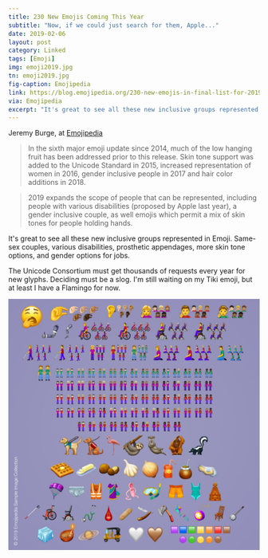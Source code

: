 ```yaml
---
title: 230 New Emojis Coming This Year
subtitle: "Now, if we could just search for them, Apple..."
date: 2019-02-06
layout: post
category: Linked
tags: [Emoji]
img: emoji2019.jpg
tn: emoji2019.jpg
fig-caption: Emojipedia
link: https://blog.emojipedia.org/230-new-emojis-in-final-list-for-2019
via: Emojipedia
excerpt: "It's great to see all these new inclusive groups represented in Emoji. Same-sex couples, various disabilities, prosthetic appendages, more skin tone options, and gender options for jobs."
---
```


Jeremy Burge, at [Emojipedia][1]

> In the sixth major emoji update since 2014, much of the low hanging fruit has been addressed prior to this release. Skin tone support was added to the Unicode Standard in 2015, increased representation of women in 2016, gender inclusive people in 2017 and hair color additions in 2018.

> 2019 expands the scope of people that can be represented, including people with various disabilities (proposed by Apple last year), a gender inclusive couple, as well emojis which permit a mix of skin tones for people holding hands.

It's great to see all these new inclusive groups represented in Emoji. Same-sex couples, various disabilities, prosthetic appendages, more skin tone options, and gender options for jobs. 

The Unicode Consortium must get thousands of requests every year for new glyphs. Deciding must be a slog. I'm still waiting on my Tiki emoji, but at least I have a Flamingo for now.

![2019 Emojis][image-1]

[1]:	https://blog.emojipedia.org/230-new-emojis-in-final-list-for-2019/

[image-1]:	/assets/img/post/emoji2019.jpg